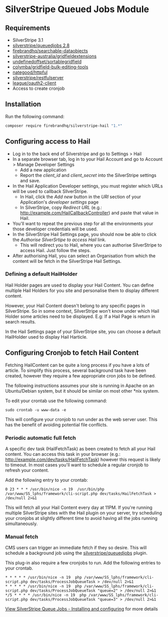 # SilverStripe Queued Jobs Module

## Requirements

* SilverStripe 3.1
* [silverstripe/queuedjobs 2.8](https://github.com/silverstripe-australia/silverstripe-queuedjobs)
* [firebrandhq/searchable-dataobjects](https://github.com/firebrandhq/silverstripe-searchable-dataobjects)
* [silverstripe-australia/gridfieldextensions](https://github.com/silverstripe-australia/silverstripe-gridfieldextensions)
* [undefinedoffset/sortablegridfield](https://github.com/UndefinedOffset/SortableGridField)
* [colymba/gridfield-bulk-editing-tools](https://github.com/colymba/GridFieldBulkEditingTools)
* [nategood/httpful](https://github.com/nategood/httpful)
* [silverstripe/restfulserver](https://github.com/silverstripe/silverstripe-restfulserver)
* [league/oauth2-client](https://github.com/silverstripe/silverstripe-restfulserver)
* Access to create cronjob

## Installation
Run the following command:

```sh
composer require firebrandhq/silverstripe-hail "1.*"
```

## Configuring access to Hail
* Log in to the back end of Silverstripe and go to Settings > Hail
* In a separate browser tab, log in to your Hail Account and go to Account > Manage Developer Settings
  * Add a new application
  * Report the _client_id_ and _client_secret_ into the SilverStripe settings and save.
* In the Hail Application Developer settings, you must register which URLs will be used to callback SIlverStripe.
  * In Hail, click the _Add new_ button in the _URI_ section of your Application's _developer settings_ page
  * In SilverStripe, copy _Redirect URL_ (e.g.: http://example.com/HailCallbackController) and paste that value in Hail.
* You'll want to repeat the previous step for all the environments your those developer credentials will be used.
* In the SilverStripe Hail Settings page, you should now be able to click the _Authorise SilverSrtipe to access Hail_ link.
  * This will redirect you to Hail, where you can authorise SilverStripe to access Hail. Just follow the steps.
* After authorising Hail, you can select an Organisation from which the content will be fetch in the SilverStripe Hail Settings.

### Defining a default HailHolder
Hail Holder pages are used to display your Hail Content. You can define multiple Hail Holders for you site and personalise them to display different content.

However, your Hail Content doesn't belong to any specific pages in SilverStripe. So in some context, SilverStripe won't know under which Hail Holder some articles need to be displayed. E.g: If a Hail Page is return in search results.

In the Hail Settings page of your SilverStripe site, you can choose a default HailHolder used to display Hail Harticle.

## Configuring Cronjob to fetch Hail Content
Fetching HailContent can be quite a long process if you have a lots of article. To simplify this process, several background task have been created, however they require a few appropriate cron jobs to be defined.

The following instructions assumes your site is running in Apache on an Ubuntu/Debian system, but it should be similar on most other \*nix system.

To edit your crontab use the following command:
```
sudo crontab -u www-data -e
```

This will configure your cronjob to run under as the web server user. This has the benefit of avoiding potential file conflicts.

### Periodic automatic full fetch
A specific dev task (HailFetchTask) as been created to fetch all your Hail content. You can access this task in your browser (e.g.: http://example.com/dev/tasks/HailFetchTask) however this request is likely to timeout. In most cases you'll want to schedule a regular cronjob to refresh your content.

Add the following entry to your crontab:
```
0 23 * * * /usr/bin/nice -n 19  /usr/bin/php /var/www/SS_lphs/framework/cli-script.php dev/tasks/HailFetchTask > /dev/null 2>&1
```

This will fetch all your Hail Content every day at 11PM. If you're running multiple SilverStripe sites with the Hail plugin on your server, try scheduling your cronjobs at slightly different time to avoid having all the jobs running simultaneously.

### Manual fetch
CMS users can trigger an immediate fetch if they so desire. This will schedule a background job using the [silverstripe/queuedjobs](https://github.com/silverstripe-australia/silverstripe-queuedjobs) plugin.

This plug-in also require a few cronjobs to run. Add the following entries to your crontab.

```
* * * * * /usr/bin/nice -n 19  php /var/www/SS_lphs/framework/cli-script.php dev/tasks/ProcessJobQueueTask > /dev/null 2>&1
* * * * * /usr/bin/nice -n 19  php /var/www/SS_lphs/framework/cli-script.php dev/tasks/ProcessJobQueueTask "queue=2" > /dev/null 2>&1
*/5 * * * * /usr/bin/nice -n 19  php /var/www/SS_lphs/framework/cli-script.php dev/tasks/ProcessJobQueueTask "queue=3" > /dev/null 2>&1
```

[View SilverStripe Queue Jobs - Installing and configuring](https://github.com/silverstripe-australia/silverstripe-queuedjobs/wiki/Installing-and-configuring) for more details
